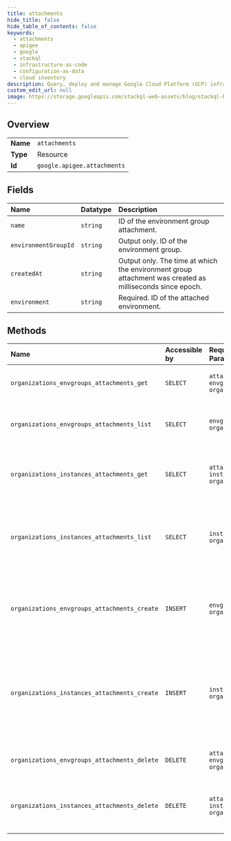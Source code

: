 ```yaml
---
title: attachments
hide_title: false
hide_table_of_contents: false
keywords:
  - attachments
  - apigee
  - google    
  - stackql
  - infrastructure-as-code
  - configuration-as-data
  - cloud inventory
description: Query, deploy and manage Google Cloud Platform (GCP) infrastructure and resources using SQL
custom_edit_url: null
image: https://storage.googleapis.com/stackql-web-assets/blog/stackql-blog-post-featured-image.png
---
```

  
    

## Overview
<table><tbody>
<tr><td><b>Name</b></td><td><code>attachments</code></td></tr>
<tr><td><b>Type</b></td><td>Resource</td></tr>
<tr><td><b>Id</b></td><td><code>google.apigee.attachments</code></td></tr>
</tbody></table>

## Fields
| Name | Datatype | Description |
|:-----|:---------|:------------|
| `name` | `string` | ID of the environment group attachment. |
| `environmentGroupId` | `string` | Output only. ID of the environment group. |
| `createdAt` | `string` | Output only. The time at which the environment group attachment was created as milliseconds since epoch. |
| `environment` | `string` | Required. ID of the attached environment. |
## Methods
| Name | Accessible by | Required Params | Description |
|:-----|:--------------|:----------------|:------------|
| `organizations_envgroups_attachments_get` | `SELECT` | `attachmentsId, envgroupsId, organizationsId` | Gets an environment group attachment. |
| `organizations_envgroups_attachments_list` | `SELECT` | `envgroupsId, organizationsId` | Lists all attachments of an environment group. |
| `organizations_instances_attachments_get` | `SELECT` | `attachmentsId, instancesId, organizationsId` | Gets an attachment. **Note:** Not supported for Apigee hybrid. |
| `organizations_instances_attachments_list` | `SELECT` | `instancesId, organizationsId` | Lists all attachments to an instance. **Note:** Not supported for Apigee hybrid. |
| `organizations_envgroups_attachments_create` | `INSERT` | `envgroupsId, organizationsId` | Creates a new attachment of an environment to an environment group. |
| `organizations_instances_attachments_create` | `INSERT` | `instancesId, organizationsId` | Creates a new attachment of an environment to an instance. **Note:** Not supported for Apigee hybrid. |
| `organizations_envgroups_attachments_delete` | `DELETE` | `attachmentsId, envgroupsId, organizationsId` | Deletes an environment group attachment. |
| `organizations_instances_attachments_delete` | `DELETE` | `attachmentsId, instancesId, organizationsId` | Deletes an attachment. **Note:** Not supported for Apigee hybrid. |
